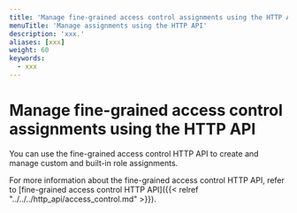 ```yaml
---
title: 'Manage fine-grained access control assignments using the HTTP API'
menuTitle: 'Manage assignments using the HTTP API'
description: 'xxx.'
aliases: [xxx]
weight: 60
keywords:
  - xxx
---
```


# Manage fine-grained access control assignments using the HTTP API

You can use the fine-grained access control HTTP API to create and manage custom and built-in role assignments.

For more information about the fine-grained access control HTTP API, refer to [fine-grained access control HTTP API]({{< relref "../../../http_api/access_control.md" >}}).
